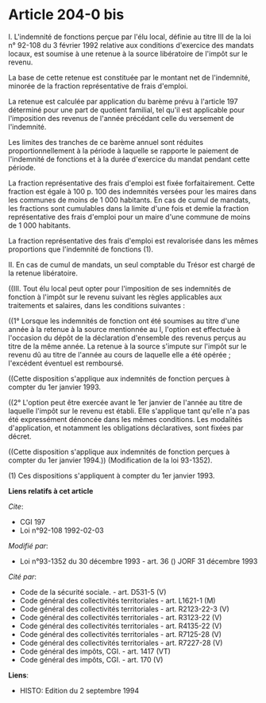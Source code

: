 # Article 204-0 bis

I. L'indemnité de fonctions perçue par l'élu local, définie au titre III de la loi n° 92-108 du 3 février 1992 relative aux
conditions d'exercice des mandats locaux, est soumise à une retenue à la source libératoire de l'impôt sur le revenu.

La base de cette retenue est constituée par le montant net de l'indemnité, minorée de la fraction représentative de frais
d'emploi.

La retenue est calculée par application du barème prévu à l'article 197 déterminé pour une part de quotient familial, tel
qu'il est applicable pour l'imposition des revenus de l'année précédant celle du versement de l'indemnité.

Les limites des tranches de ce barème annuel sont réduites proportionnellement à la période à laquelle se rapporte le
paiement de l'indemnité de fonctions et à la durée d'exercice du mandat pendant cette période.

La fraction représentative des frais d'emploi est fixée forfaitairement. Cette fraction est égale à 100 p. 100 des indemnités
versées pour les maires dans les communes de moins de 1 000 habitants. En cas de cumul de mandats, les fractions sont
cumulables dans la limite d'une fois et demie la fraction représentative des frais d'emploi pour un maire d'une commune de
moins de 1 000 habitants.

La fraction représentative des frais d'emploi est revalorisée dans les mêmes proportions que l'indemnité de fonctions (1).

II. En cas de cumul de mandats, un seul comptable du Trésor est chargé de la retenue libératoire.

((III. Tout élu local peut opter pour l'imposition de ses indemnités de fonction à l'impôt sur le revenu suivant les règles
applicables aux traitements et salaires, dans les conditions suivantes :

((1° Lorsque les indemnités de fonction ont été soumises au titre d'une année à la retenue à la source mentionnée au I,
l'option est effectuée à l'occasion du dépôt de la déclaration d'ensemble des revenus perçus au titre de la même année. La
retenue à la source s'impute sur l'impôt sur le revenu dû au titre de l'année au cours de laquelle elle a été opérée ;
l'excédent éventuel est remboursé.

((Cette disposition s'applique aux indemnités de fonction perçues à compter du 1er janvier 1993.

((2° L'option peut être exercée avant le 1er janvier de l'année au titre de laquelle l'impôt sur le revenu est établi. Elle
s'applique tant qu'elle n'a pas été expressément dénoncée dans les mêmes conditions. Les modalités d'application, et
notamment les obligations déclaratives, sont fixées par décret.

((Cette disposition s'applique aux indemnités de fonction perçues à compter du 1er janvier 1994.)) (Modification de la loi
93-1352).

(1) Ces dispositions s'appliquent à compter du 1er janvier 1993.

**Liens relatifs à cet article**

_Cite_:

  - CGI 197
  - Loi n°92-108 1992-02-03

_Modifié par_:

  - Loi n°93-1352 du 30 décembre 1993 - art. 36 () JORF 31 décembre 1993

_Cité par_:

  - Code de la sécurité sociale. - art. D531-5 (V)
  - Code général des collectivités territoriales - art. L1621-1 (M)
  - Code général des collectivités territoriales - art. R2123-22-3 (V)
  - Code général des collectivités territoriales - art. R3123-22 (V)
  - Code général des collectivités territoriales - art. R4135-22 (V)
  - Code général des collectivités territoriales - art. R7125-28 (V)
  - Code général des collectivités territoriales - art. R7227-28 (V)
  - Code général des impôts, CGI. - art. 1417 (VT)
  - Code général des impôts, CGI. - art. 170 (V)

**Liens**:

  - HISTO: Edition du 2 septembre 1994
